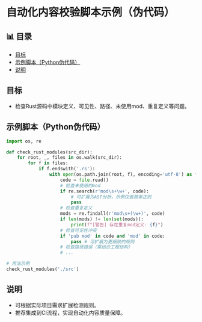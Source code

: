 ﻿# 自动化内容校验脚本示例（伪代码）


## 📊 目录

- [目标](#目标)
- [示例脚本（Python伪代码）](#示例脚本python伪代码)
- [说明](#说明)


## 目标

- 检查Rust源码中模块定义、可见性、路径、未使用mod、重复定义等问题。

## 示例脚本（Python伪代码）

```python
import os, re

def check_rust_modules(src_dir):
    for root, _, files in os.walk(src_dir):
        for f in files:
            if f.endswith('.rs'):
                with open(os.path.join(root, f), encoding='utf-8') as file:
                    code = file.read()
                    # 检查未使用的mod
                    if re.search(r'mod\s+\w+', code):
                        # 可扩展为AST分析，示例仅做简单正则
                        pass
                    # 检查重复定义
                    mods = re.findall(r'mod\s+(\w+)', code)
                    if len(mods) != len(set(mods)):
                        print(f"[警告] 存在重复mod定义: {f}")
                    # 检查可见性冲突
                    if 'pub mod' in code and 'mod' in code:
                        pass # 可扩展为更细致的规则
                    # 检查路径错误（需结合工程结构）
                    # ...

# 用法示例
check_rust_modules('./src')
```

## 说明

- 可根据实际项目需求扩展检测规则。
- 推荐集成到CI流程，实现自动化内容质量保障。
